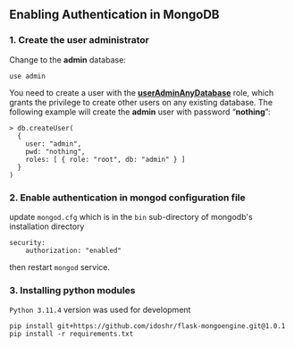 ## Enabling Authentication in MongoDB

### 1. Create the user administrator

Change to the **admin** database:

```
use admin
```



You need to create a user with the [**userAdminAnyDatabase**](https://docs.mongodb.com/manual/reference/built-in-roles/#userAdminAnyDatabase) role, which grants the privilege to create other users on any existing database. The following example will create the **admin** user with password “**nothing**”:

```
> db.createUser(
  {
    user: "admin",
    pwd: "nothing",
    roles: [ { role: "root", db: "admin" } ]
  }
)
```

### 2. Enable authentication in mongod configuration file

update `mongod.cfg` which is in the `bin` sub-directory of mongodb's installation directory

```
security:
    authorization: "enabled"
```



then restart `mongod` service.



### 3. Installing python modules

`Python 3.11.4` version was used for development

```
pip install git+https://github.com/idoshr/flask-mongoengine.git@1.0.1
pip install -r requirements.txt
```

